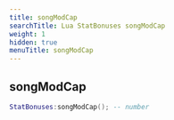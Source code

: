 ```yaml
---
title: songModCap
searchTitle: Lua StatBonuses songModCap
weight: 1
hidden: true
menuTitle: songModCap
---
```

## songModCap
```lua
StatBonuses:songModCap(); -- number
```